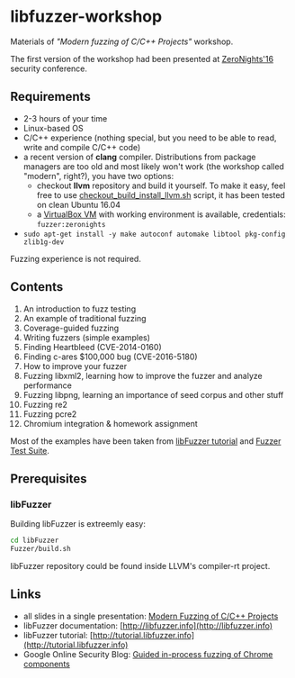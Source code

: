 # libfuzzer-workshop
Materials of *"Modern fuzzing of C/C++ Projects"* workshop.

The first version of the workshop had been presented at [ZeroNights'16] security
conference.

## Requirements

* 2-3 hours of your time
* Linux-based OS
* C/C++ experience (nothing special, but you need to be able to read, write and
compile C/C++ code)
* a recent version of **clang** compiler. Distributions from
package managers are too old and most likely won't work (the workshop
called "modern", right?), you have two options:
   * checkout **llvm** repository and build it yourself. To make it easy,
     feel free to use [checkout_build_install_llvm.sh] script, it has been
     tested on clean Ubuntu 16.04
   * a [VirtualBox VM] with working environment is available, credentials:
     `fuzzer:zeronights`
* `sudo apt-get install -y make autoconf automake libtool pkg-config zlib1g-dev`


Fuzzing experience is not required.

## Contents
1. An introduction to fuzz testing
2. An example of traditional fuzzing
3. Coverage-guided fuzzing
4. Writing fuzzers (simple examples)
5. Finding Heartbleed (CVE-2014-0160)
6. Finding c-ares $100,000 bug (CVE-2016-5180)
7. How to improve your fuzzer
8. Fuzzing libxml2, learning how to improve the fuzzer and analyze performance
9. Fuzzing libpng, learning an importance of seed corpus and other stuff
10. Fuzzing re2
11. Fuzzing pcre2
12. Chromium integration & homework assignment


Most of the examples have been taken from [libFuzzer tutorial] and
[Fuzzer Test Suite].

## Prerequisites

### libFuzzer
Building libFuzzer is extreemly easy:
```bash
cd libFuzzer
Fuzzer/build.sh
```

libFuzzer repository could be found inside LLVM's compiler-rt project.


## Links

* all slides in a single presentation: [Modern Fuzzing of C/C++ Projects](https://docs.google.com/presentation/d/1pbbXRL7HaNSjyCHWgGkbpNotJuiC4O7L_PDZoGqDf5Q/edit?usp=sharing)
* libFuzzer documentation: [http://libfuzzer.info](http://libfuzzer.info)
* libFuzzer tutorial: [http://tutorial.libfuzzer.info](http://tutorial.libfuzzer.info)
* Google Online Security Blog: [Guided in-process fuzzing of Chrome components](https://security.googleblog.com/2016/08/guided-in-process-fuzzing-of-chrome.html)



[Fuzzer Test Suite]: https://github.com/google/fuzzer-test-suite
[VirtualBox VM]: https://drive.google.com/file/d/0B19rvTqcOBfTZHZseDk3ZkNjWHc/view?usp=sharing
[ZeroNights'16]: https://2016.zeronights.org/program/workshops/#ws1
[checkout_build_install_llvm.sh]: checkout_build_install_llvm.sh
[libFuzzer tutorial]: http://tutorial.libfuzzer.info
